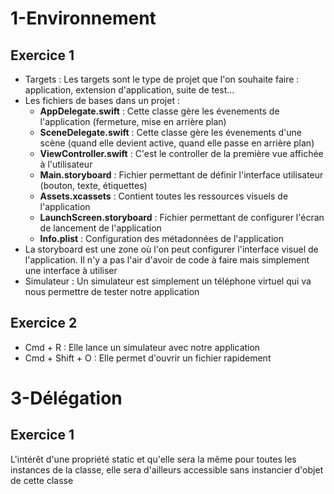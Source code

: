 # 1-Environnement

## Exercice 1

- Targets : Les targets sont le type de projet que l'on souhaite faire : application, extension d'application, suite de test...
- Les fichiers de bases dans un projet :
    - __AppDelegate.swift__ : Cette classe gère les évenements de l'application (fermeture, mise en arrière plan)
    - __SceneDelegate.swift__ : Cette classe gère les évenements d'une scène (quand elle devient active, quand elle passe en arrière plan)
    - __ViewController.swift__ : C'est le controller de la première vue affichée à l'utilisateur
    - __Main.storyboard__ : Fichier permettant de définir l'interface utilisateur (bouton, texte, étiquettes)
    - __Assets.xcassets__ : Contient toutes les ressources visuels de l'application
    - __LaunchScreen.storyboard__ : Fichier permettant de configurer l'écran de lancement de l'application
    - __Info.plist__ : Configuration des métadonnées de l'application
- La storyboard est une zone où l'on peut configurer l'interface visuel de l'application. Il n'y a pas l'air d'avoir de code à faire mais simplement une interface à utiliser
- Simulateur : Un simulateur est simplement un téléphone virtuel qui va nous permettre de tester notre application

## Exercice 2

- Cmd + R : Elle lance un simulateur avec notre application
- Cmd + Shift + O : Elle permet d'ouvrir un fichier rapidement


# 3-Délégation

## Exercice 1

L'intérêt d'une propriété static et qu'elle sera la même pour toutes les instances de la classe, elle sera d'ailleurs accessible sans instancier d'objet de cette classe
